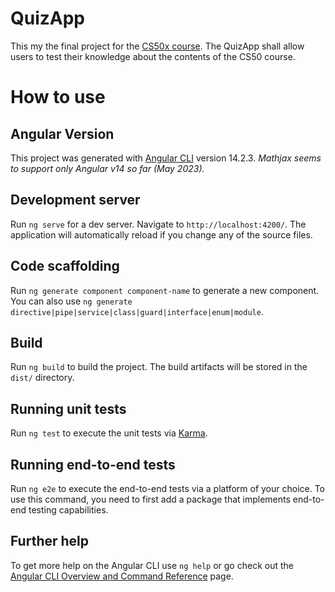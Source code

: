 # QuizApp

This my the final project for the [CS50x course](https://cs50.harvard.edu/x/2023/).
The QuizApp shall allow users to test their knowledge about the contents of the CS50 course.

# How to use

## Angular Version

This project was generated with [Angular CLI](https://github.com/angular/angular-cli) version 14.2.3.
_Mathjax seems to support only Angular v14 so far (May 2023)._

## Development server

Run `ng serve` for a dev server. Navigate to `http://localhost:4200/`. The application will automatically reload if you change any of the source files.

## Code scaffolding

Run `ng generate component component-name` to generate a new component. You can also use `ng generate directive|pipe|service|class|guard|interface|enum|module`.

## Build

Run `ng build` to build the project. The build artifacts will be stored in the `dist/` directory.

## Running unit tests

Run `ng test` to execute the unit tests via [Karma](https://karma-runner.github.io).

## Running end-to-end tests

Run `ng e2e` to execute the end-to-end tests via a platform of your choice. To use this command, you need to first add a package that implements end-to-end testing capabilities.

## Further help

To get more help on the Angular CLI use `ng help` or go check out the [Angular CLI Overview and Command Reference](https://angular.io/cli) page.
